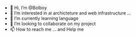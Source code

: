 - 👋 Hi, I’m @Bolboy
- 👀 I’m interested in ai archicteture and web infrastructure ...
- 🌱 I’m currently learning language
- 💞️ I’m looking to collaborate on my project
- 📫 How to reach me ... and Help me

<!---
Bolboy/Bolboy is a ✨ special ✨ repository because its `README.md` (this file) appears on your GitHub profile.
You can click the Preview link to take a look at your changes.
--->
